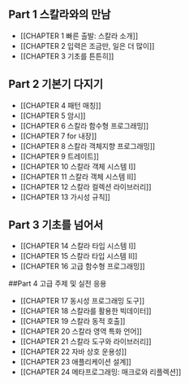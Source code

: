 
## Part 1 스칼라와의 만남
* [[CHAPTER 1 빠른 출발: 스칼라 소개]]
* [[CHAPTER 2 입력은 조금만, 일은 더 많이]]
* [[CHAPTER 3 기초를 튼튼히]]

## Part 2 기본기 다지기
* [[CHAPTER 4 패턴 매칭]]
* [[CHAPTER 5 암시]]
* [[CHAPTER 6 스칼라 함수형 프로그래밍]]
* [[CHAPTER 7 for 내장]]
* [[CHAPTER 8 스칼라 객체지향 프로그래밍]]
* [[CHAPTER 9 트레이트]]
* [[CHAPTER 10 스칼라 객체 시스템 I]]
* [[CHAPTER 11 스칼라 객체 시스템 II]]
* [[CHAPTER 12 스칼라 컬렉션 라이브러리]]
* [[CHAPTER 13 가시성 규칙]]

## Part 3 기초를 넘어서
* [[CHAPTER 14 스칼라 타입 시스템 I]]
* [[CHAPTER 15 스칼라 타입 시스템 II]]
* [[CHAPTER 16 고급 함수형 프로그래밍]]

##Part 4 고급 주제 및 실전 응용
* [[CHAPTER 17 동시성 프로그래밍 도구]]
* [[CHAPTER 18 스칼라를 활용한 빅데이터]]
* [[CHAPTER 19 스칼라 동적 호출]]
* [[CHAPTER 20 스칼라 영역 특화 언어]]
* [[CHAPTER 21 스칼라 도구와 라이브러리]]
* [[CHAPTER 22 자바 상호 운용성]]
* [[CHAPTER 23 애플리케이션 설계]]
* [[CHAPTER 24 메타프로그래밍: 매크로와 리플렉션]]
